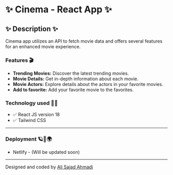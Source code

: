 # ✨ Cinema - React App ✨

## ✨ Description ✨

Cinema app utilizes an API to fetch movie data and offers several features for an enhanced movie experience.

### Features 🎬

- **Trending Movies:** Discover the latest trending movies.
- **Movie Details:** Get in-depth information about each movie.
- **Movie Actors:** Explore details about the actors in your favorite movies.
- **Add to favorite:** Add your favorite movie to the favorites.

### Technology used 👨‍💻

- ✅ React JS version 18
- ✅ Tailwind CSS

---

### Deployment 🪐🌌🌍

- Netlify - (Will be updated soon)

---

Designed and coded by [Ali Sajad Ahmadi](https://linkedin.com/in/alisajad001)
